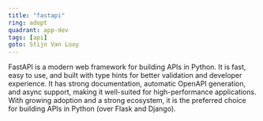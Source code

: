 ```yaml
---
title: "fastapi"
ring: adopt
quadrant: app-dev
tags: [api]
goto: Stijn Van Looy
---
```


FastAPI is a modern web framework for building APIs in Python. It is fast, easy to use, and built with type hints for better validation and developer experience. It has strong documentation, automatic OpenAPI generation, and async support, making it well-suited for high-performance applications. With growing adoption and a strong ecosystem, it is the preferred choice for building APIs in Python (over Flask and Django).

